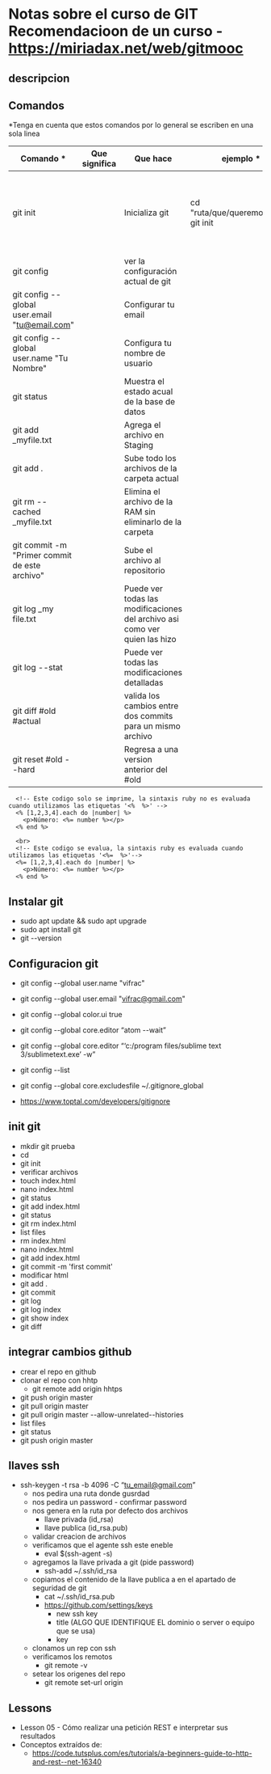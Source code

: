 Notas sobre el curso de GIT <br>
Recomendacioon de un curso  - https://miriadax.net/web/gitmooc<br>
=============================
## descripcion

## Comandos
*Tenga en cuenta que estos comandos por lo general se escriben en una sola linea

| Comando * | Que significa | Que hace | ejemplo * | Notas |
| ------- | - | - | - | - |
| git init   |  | Inicializa git | cd "ruta/que/queremos/abrir" git init | Create an empty Git repository or reinitialize an existing one|
| git config |  | ver la configuración actual de git |  |  |
| git config --global user.email "tu@email.com" |  | Configurar tu email |  |  |
| git config --global user.name "Tu Nombre" |  | Configura tu nombre de usuario |  |  |
| git status  |  | Muestra el estado acual de la base de datos |  |  |
| git add _myfile.txt  |  | Agrega el archivo en Staging |  |  |
| git add . |  |  Sube todo los archivos de la carpeta actual |  |  |
| git rm -- cached _myfile.txt |  |  Elimina el archivo de la RAM sin eliminarlo de la carpeta |  |  |
| git commit -m "Primer commit de este archivo" |  | Sube el archivo al repositorio |  |  |
| git log _my file.txt |  | Puede ver todas las modificaciones del archivo asi como ver quien las hizo |  |  |
| git log --stat |  | Puede ver todas las modificaciones detalladas |  |  |
| git diff #old #actual |  | valida los cambios entre dos commits para un mismo archivo|  |  |
| git reset #old --hard |  | Regresa a una version anterior del #old |  |  |




```
  <!-- Este codigo solo se imprime, la sintaxis ruby no es evaluada cuando utilizamos las etiquetas '<%  %>' -->
  <% [1,2,3,4].each do |number| %>
    <p>Número: <%= number %></p>
  <% end %>

  <br>
  <!-- Este codigo se evalua, la sintaxis ruby es evaluada cuando utilizamos las etiquetas '<%=  %>'-->
  <%= [1,2,3,4].each do |number| %>
    <p>Número: <%= number %></p>
  <% end %>
```


## Instalar git
  - sudo apt update && sudo apt upgrade
  - sudo apt install git
  - git --version

## Configuracion git
  - git config --global user.name "vifrac"
  - git config --global user.email "vifrac@gmail.com"
  - git config --global color.ui true
  - git config --global core.editor “atom --wait”
  - git config --global core.editor “‘c:/program files/sublime text 3/sublimetext.exe’ -w”
  - git config --list

  - git config --global core.excludesfile ~/.gitignore_global
  
  - https://www.toptal.com/developers/gitignore

## init git 
   - mkdir git prueba
   - cd 
   - git init
   - verificar archivos
   - touch index.html
   - nano index.html
   - git status
   - git add index.html
   - git status
   - git rm index.html
   - list files 
   - rm index.html
   - nano index.html
   - git add index.html
   - git commit -m 'first commit'
   - modificar html
   - git add .
   - git commit
   - git log 
   - git log index
   - git show index
   - git diff

## integrar cambios github
- crear el repo en github
- clonar el repo con hhtp 
  - git remote add origin hhtps
- git push origin master
- git pull origin master 
- git pull origin master --allow-unrelated--histories
- list files
- git status
- git push origin master

## llaves ssh
  - ssh-keygen -t rsa -b 4096 -C “tu_email@gmail.com”
    - nos pedira una ruta donde gusrdad
    - nos pedira un password - confirmar password
    - nos genera en la ruta por defecto dos archivos
      - llave privada (id_rsa)
      - llave publica (id_rsa.pub)
    - validar creacion de archivos
    - verificamos que el agente ssh este eneble 
      - eval $(ssh-agent -s)
    - agregamos la llave privada a git (pide password)
      - ssh-add ~/.ssh/id_rsa
    - copiamos el contenido de la llave publica a en el apartado de seguridad de git
      - cat ~/.ssh/id_rsa.pub
      - https://github.com/settings/keys
        - new ssh key
        - title (ALGO QUE IDENTIFIQUE EL dominio o server o equipo que se usa)
        - key
    - clonamos un rep con ssh
    - verificamos los remotos
      - git remote -v
    - setear los origenes del repo 
      - git remote set-url origin 


## Lessons

- Lesson 05 - Cómo realizar una petición REST e interpretar sus resultados
- Conceptos extraídos de:
    - https://code.tutsplus.com/es/tutorials/a-beginners-guide-to-http-and-rest--net-16340
